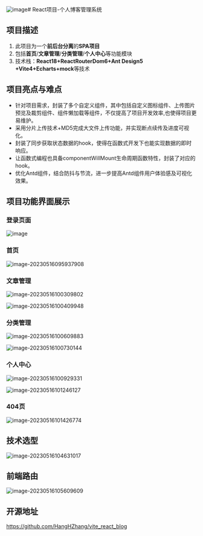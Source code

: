 ![image](https://github.com/HangHZhang/vite_react_blog/assets/97865326/bbc5d00f-fc95-4206-950d-e756bc1d8880)# React项目-个人博客管理系统

## 项目描述

1. 此项目为一个**前后台分离**的**SPA项目**
2. 包括**首页**/**文章管理**/**分类管理**/**个人中心**等功能模块
3. 技术栈：**React18+ReactRouterDom6+Ant Design5 +Vite4+Echarts+mock**等技术

## 项目亮点与难点

* 针对项目需求，封装了多个自定义组件，其中包括自定义图标组件、上传图片预览及裁剪组件、组件懒加载等组件，不仅提高了项目开发效率,也使得项目更易维护。
* 采用分片上传技术+MD5完成大文件上传功能，并实现断点续传及进度可视化。
* 封装了同步获取状态数据的hook，使得在函数式开发下也能实现数据的即时响应。
* 让函数式编程也具备componentWillMount生命周期函数特性，封装了对应的hook。
* 优化Antd组件，结合防抖与节流，进一步提高Antd组件用户体验感及可视化效果。

## 项目功能界面展示

### 登录页面

![image](https://github.com/HangHZhang/vite_react_blog/assets/97865326/c5b1443b-08f5-4ec4-a48d-9ff376ba9cc5)


### 首页

![image-20230516095937908](https://cdnjson.com/image/GVRci)

### 文章管理

![image-20230516100309802](https://cdnjson.com/image/GVO1G)

![image-20230516100409948](https://cdnjson.com/image/GVZOj)

### 分类管理

![image-20230516100609883](https://cdnjson.com/image/GVKAP)

![image-20230516100730144](https://cdnjson.com/image/GVNwU)

### 个人中心

![image-20230516100929331](https://cdnjson.com/image/GVfXk)

![image-20230516101246127](https://cdnjson.com/image/GVoIB)

### 404页

![image-20230516101426774](https://cdnjson.com/image/GVxoa)



## 技术选型

![image-20230516104631017](https://cdnjson.com/image/GVWg1)

## 前端路由

![image-20230516105609609](https://cdnjson.com/image/GVlLE)

## 开源地址

https://github.com/HangHZhang/vite_react_blog
